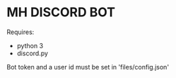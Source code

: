 # MH DISCORD BOT

Requires:
- python 3
- discord.py 

Bot token and a user id must be set in 'files/config.json'
